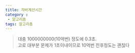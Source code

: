 ```yaml
---
title: 자바계산시간
category :
 - 알고리즘
tags: 알고리즘
---
```

> 대충 1000000000(10억번) 정도에 0.3초.  
고로 대부분 문제가 1초이내이므로 10억번 전후정도는 괜찮다
